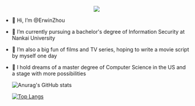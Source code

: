 <p align="center">
  <img src="https://readme-typing-svg.demolab.com/?lines=I'm+ErwinZhou;Welcome+to+my+Rivendell" />
</p>

- 👋 Hi, I’m @ErwinZhou
- 🌱 I’m currently pursuing a bachelor's degree of Information Security at Nankai University 
- 💞️ I’m also a big fun of films and TV series, hoping to write a movie script by myself one day
- 🔭 I hold dreams of a master degree of Computer Science in the US and a stage with more possibilities

  ![Anurag's GitHub stats](https://github-readme-stats.vercel.app/api?username=ErwinZhou&show_icons=true&theme=tokyonight)

  
  [![Top Langs](https://github-readme-stats.vercel.app/api/top-langs/?username=ErwinZhou&layout=compact)](https://github.com/anuraghazra/github-readme-stats)

<!---
ErwinZhou/ErwinZhou is a ✨ special ✨ repository because its `README.md` (this file) appears on your GitHub profile.
You can click the Preview link to take a look at your changes.
--->
